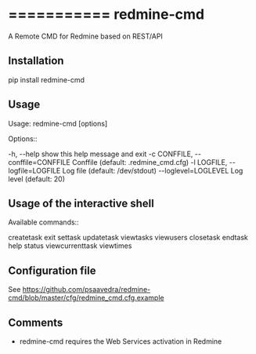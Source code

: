 ===========
redmine-cmd
===========

A Remote CMD for Redmine based on REST/API

Installation
------------

pip install redmine-cmd


Usage
-----

Usage: redmine-cmd [options]

Options::

  -h, --help            show this help message and exit
  -c CONFFILE, --conffile=CONFFILE
                        Conffile (default: .redmine_cmd.cfg)
  -l LOGFILE, --logfile=LOGFILE
                        Log file (default: /dev/stdout)
  --loglevel=LOGLEVEL   Log level (default: 20)

Usage of the interactive shell
------------------------------

Available commands::

  createtask  exit  settask  updatetask       viewtasks  viewusers
  closetask  endtask     help  status   viewcurrenttask  viewtimes

Configuration file
------------------

See https://github.com/psaavedra/redmine-cmd/blob/master/cfg/redmine_cmd.cfg.example

Comments
--------

- redmine-cmd requires the Web Services activation in Redmine

